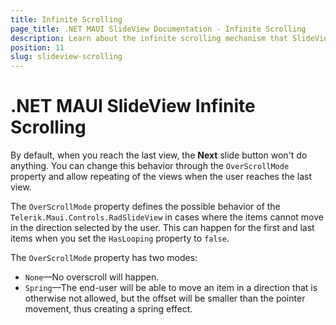 ```yaml
---
title: Infinite Scrolling
page_title: .NET MAUI SlideView Documentation - Infinite Scrolling
description: Learn about the infinite scrolling mechanism that SlideView control provides.
position: 11
slug: slideview-scrolling
---
```


# .NET MAUI SlideView Infinite Scrolling

By default, when you reach the last view, the **Next** slide button won't do anything. You can change this behavior through the `OverScrollMode` property and allow repeating of the views when the user reaches the last view.

The `OverScrollMode` property defines the possible behavior of the `Telerik.Maui.Controls.RadSlideView` in cases where the items cannot move in the direction selected by the user. This can happen for the first and last items when you set the `HasLooping` property to `false`.

The `OverScrollMode` property has two modes:

* `None`&mdash;No overscroll will happen.
* `Spring`&mdash;The end-user will be able to move an item in a direction that is otherwise not allowed, but the offset will be smaller than the pointer movement, thus creating a spring effect.  

